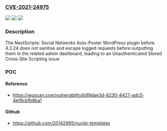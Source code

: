 ### [CVE-2021-24975](https://cve.mitre.org/cgi-bin/cvename.cgi?name=CVE-2021-24975)
![](https://img.shields.io/static/v1?label=Product&message=NextScripts%3A%20Social%20Networks%20Auto-Poster&color=blue)
![](https://img.shields.io/static/v1?label=Version&message=4.3.24%3C%204.3.24%20&color=brighgreen)
![](https://img.shields.io/static/v1?label=Vulnerability&message=CWE-79%20Cross-site%20Scripting%20(XSS)&color=brighgreen)

### Description

The NextScripts: Social Networks Auto-Poster WordPress plugin before 4.3.24 does not sanitise and escape logged requests before outputting them in the related admin dashboard, leading to an Unauthenticated Stored Cross-Site Scripting issue

### POC

#### Reference
- https://wpscan.com/vulnerability/b99dae3d-8230-4427-adc5-4ef9cbfb8ba1

#### Github
- https://github.com/20142995/nuclei-templates

